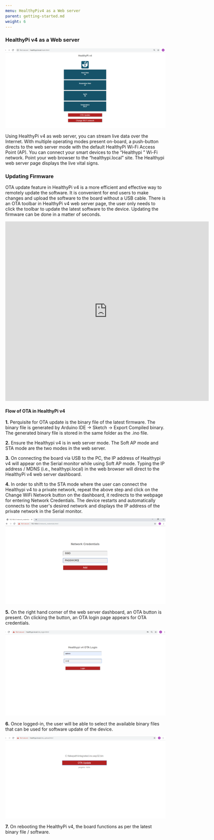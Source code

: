 ```yaml
---
menu: HealthyPiv4 as a Web server
parent: getting-started.md
weight: 6
---
```

### HealthyPi v4 as a Web server

![](assets/4-web-server-42061701.PNG)

Using HealthyPi v4 as web server, you can stream live data over the Internet. With multiple operating modes present on-board, a push-button directs to the web server mode with the default HealthyPi Wi-Fi Access Point (AP). You can connect your smart devices to the “Healthypi ” Wi-Fi network. Point your web browser to the “healthypi.local” site. The Healthypi web server page displays the live vital signs.

### Updating Firmware

OTA update feature in HealthyPi v4 is a more efficient and effective way to remotely update the software. It is convenient for end users to make changes and upload the software to the board without a USB cable. There is an OTA toolbar in HealthyPi v4 web server page, the user only needs to click the toolbar to update the latest software to the device. Updating the firmware can be done in a matter of seconds.

<iframe src="https://player.vimeo.com/video/374130519" width="640" height="564" frameborder="0" allow="autoplay; fullscreen" allowfullscreen></iframe>

#### Flow of OTA in HealthyPi v4

**1.** Perquisite for OTA update is the binary file of the latest firmware. The binary file is generated by Arduino IDE -> Sketch -> Export Compiled binary. The generated binary file is stored in the same folder as the .ino file.

**2.** Ensure the Healthypi v4 is in web server mode. The Soft AP mode and STA mode are the two modes in the web server.

**3.** On connecting the board via USB to the PC, the IP address of Healthypi v4 will appear on the Serial monitor while using Soft AP mode. Typing the IP address / MDNS (i.e., healthypi.local) in the web browser will direct to the  HealthyPi v4 web server dashboard.

**4.** In order to shift to the STA mode where the user can connect the Healthypi v4 to a private network, repeat the above step and click on the Change WiFi Network button on the dashboard, it redirects to the webpage for entering Network Credentials. The device restarts and automatically connects to the user's desired network and displays the IP address of the private network in the Serial monitor.

![](assets/4-web-server-a35d8734.PNG)

**5.** On the right hand corner of the web server dashboard, an OTA button is present. On clicking the button, an OTA login page appears for OTA credentials.

![](assets/4-web-server-f964c31c.PNG)

**6.** Once logged-in, the user will be able to select the available binary files that can be used for software update of the  device.

![](assets/HealthyPiv4_webserver-26e02b01.PNG)

**7.** On rebooting the HealthyPi v4, the board functions as per the latest binary file / software.

